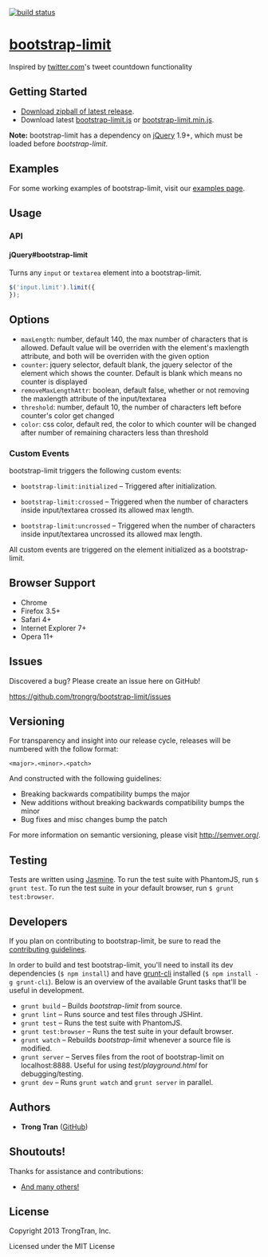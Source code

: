 [![build status](https://secure.travis-ci.org/trongrg/bootstrap-limit.png?branch=master)](http://travis-ci.org/trongrg/bootstrap-limit)

[bootstrap-limit][gh-page]
=======================

Inspired by [twitter.com][twitter]'s tweet countdown functionality

Getting Started
---------------

* [Download zipball of latest release][zipball].
* Download latest [bootstrap-limit.js][bootstrap-limit.js] or [bootstrap-limit.min.js][bootstrap-limit.min.js].

**Note:** bootstrap-limit has a dependency on [jQuery][jquery] 1.9+, which must be loaded before *bootstrap-limit*.

Examples
--------

For some working examples of bootstrap-limit, visit our [examples page][examples].

Usage
-----

### API

#### jQuery#bootstrap-limit

Turns any `input` or `textarea` element into a bootstrap-limit.

```javascript
$('input.limit').limit({
});
```

Options
--------

* `maxLength`: number, default 140, the max number of characters that is allowed. Default value will be overriden with the element's maxlength attribute, and both will be overriden with the given option
* `counter`: jquery selector, default blank, the jquery selector of the element which shows the counter. Default is blank which means no counter is displayed
* `removeMaxLengthAttr`: boolean, default false, whether or not removing the maxlength attribute of the input/textarea
* `threshold`: number, default 10, the number of characters left before counter's color get changed
* `color`: css color, default red, the color to which counter will be changed after number of remaining characters less than threshold


### Custom Events

bootstrap-limit triggers the following custom events:

* `bootstrap-limit:initialized` – Triggered after initialization.

* `bootstrap-limit:crossed` – Triggered when the number of characters inside input/textarea crossed its allowed max length.

* `bootstrap-limit:uncrossed` – Triggered when the number of characters inside input/textarea uncrossed its allowed max length.

All custom events are triggered on the element initialized as a bootstrap-limit.

Browser Support
---------------

* Chrome
* Firefox 3.5+
* Safari 4+
* Internet Explorer 7+
* Opera 11+

Issues
------

Discovered a bug? Please create an issue here on GitHub!

https://github.com/trongrg/bootstrap-limit/issues

Versioning
----------

For transparency and insight into our release cycle, releases will be numbered with the follow format:

`<major>.<minor>.<patch>`

And constructed with the following guidelines:

* Breaking backwards compatibility bumps the major
* New additions without breaking backwards compatibility bumps the minor
* Bug fixes and misc changes bump the patch

For more information on semantic versioning, please visit http://semver.org/.

Testing
-------

Tests are written using [Jasmine][jasmine]. To run the test suite with PhantomJS, run `$ grunt test`. To run the test suite in your default browser, run `$ grunt test:browser`.

Developers
----------

If you plan on contributing to bootstrap-limit, be sure to read the [contributing guidelines][contributing-guidelines].

In order to build and test bootstrap-limit, you'll need to install its dev dependencies (`$ npm install`) and have [grunt-cli][grunt-cli] installed (`$ npm install -g grunt-cli`). Below is an overview of the available Grunt tasks that'll be useful in development.

* `grunt build` – Builds *bootstrap-limit* from source.
* `grunt lint` – Runs source and test files through JSHint.
* `grunt test` – Runs the test suite with PhantomJS.
* `grunt test:browser` – Runs the test suite in your default browser.
* `grunt watch` – Rebuilds *bootstrap-limit* whenever a source file is modified.
* `grunt server` – Serves files from the root of bootstrap-limit on localhost:8888. Useful for using *test/playground.html* for debugging/testing.
* `grunt dev` – Runs `grunt watch` and `grunt server` in parallel.

Authors
-------

* **Trong Tran** ([GitHub](https://github.com/trongrg))

Shoutouts!
----------

Thanks for assistance and contributions:

* [And many others!][contributors]

License
-------

Copyright 2013 TrongTran, Inc.

Licensed under the MIT License

[twitter]: https://twitter.com
[gh-page]: http://trongrg.github.io/bootstrap-limit
[examples]: http://trongrg.github.io/bootstrap-limit/examples

<!-- assets -->
[zipball]: http://trongrg.github.io/bootstrap-limit/releases/latest/bootstrap-limit.zip
[bootstrap-limit.js]: http://trongrg.github.io/bootstrap-limit/releases/latest/bootstrap-limit.js
[bootstrap-limit.min.js]: http://trongrg.github.io/bootstrap-limit/releases/latest/bootstrap-limit.js

<!-- github links -->
[contributing-guidelines]: https://github.com/trongrg/bootstrap-limit/blob/master/CONTRIBUTING.md
[contributors]: https://github.com/trongrg/bootstrap-limit/contributors
[issues]: https://github.com/trongrg/bootstrap-limit/issues

<!-- deep links -->
[features]: #features

<!-- links to third party projects -->
[jasmine]: http://pivotal.github.com/jasmine/
[grunt-cli]: https://github.com/gruntjs/grunt-cli
[bower]: http://bower.io/
[jQuery]: http://jquery.com/
[bootstrap]: http://twitter.github.com/bootstrap/
